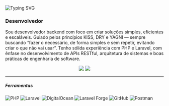<img src="https://readme-typing-svg.herokuapp.com?font=Fira+Code&pause=1000&color=7B3BF7&width=435&lines=Software+Developer+<3" alt="Typing SVG" />

### Desenvolvedor

Sou desenvolvedor backend com foco em criar soluções simples, eficientes e escaláveis. Guiado pelos princípios KISS, DRY e YAGNI — sempre buscando “fazer o necessário, de forma simples e sem repetir, evitando criar o que não vai usar”. Tenho sólida experiência com PHP e Laravel, com ênfase no desenvolvimento de APIs RESTful, arquitetura de sistemas e boas práticas de engenharia de software.
  
<div align="center">
  <a href="https://instagram.com/micaelgpchaves"><img src="https://img.shields.io/badge/Instagram-%23E4405F.svg?logo=Instagram&logoColor=white"></a>
  <a href="https://linkedin.com/in/MicaelChaves"><img src="https://img.shields.io/badge/LinkedIn-%230077B5.svg?logo=linkedin&logoColor=white"></a>
</div>

<hr>

##### Ferramentas
![PHP](https://img.shields.io/badge/PHP-4479A1.svg?style=flat&logo=PHP&logoColor=white)
![Laravel](https://img.shields.io/badge/Laravel-%23FF2D20.svg?style=flat&logo=laravel&logoColor=white)
![DigitalOcean](https://img.shields.io/badge/DigitalOcean-%230167ff.svg?style=flat&logo=digitalOcean&logoColor=white)
![Laravel Forge](https://img.shields.io/badge/LaravelForge-18b69b.svg?style=flat&logo=laravel&logoColor=white)
![GitHub](https://img.shields.io/badge/GitHub-%23121011.svg?style=flat&logo=github&logoColor=white)
![Postman](https://img.shields.io/badge/Postman-FF6C37?style=flat&logo=postman&logoColor=white)

<!--
<hr>

##### Outros
![MySQL](https://img.shields.io/badge/mysql-4479A1.svg?style=flat&logo=mysql&logoColor=white)
![Chart.js](https://img.shields.io/badge/chart.js-F5788D.svg?style=flat&logo=chart.js&logoColor=white)
![Bootstrap](https://img.shields.io/badge/bootstrap-%238511FA.svg?style=flat&logo=bootstrap&logoColor=white)
![SQLite](https://img.shields.io/badge/sqlite-%2307405e.svg?style=flat&logo=sqlite&logoColor=white)
![Canva](https://img.shields.io/badge/Canva-%2300C4CC.svg?style=flat&logo=Canva&logoColor=white)
![Notion](https://img.shields.io/badge/Notion-%23000000.svg?style=flat&logo=notion&logoColor=white)

##### LIVT Stack
![Laravel](https://img.shields.io/badge/laravel-%23FF2D20.svg?style=flat&logo=laravel&logoColor=white)
![Inertia](https://img.shields.io/badge/inertia-9157EA.svg?style=flat&logo=inertia&logoColor=white)
![Vue.js](https://img.shields.io/badge/vue.js-%234FC08D.svg?style=flat&logo=vuedotjs&logoColor=white)
![TailwindCSS](https://img.shields.io/badge/tailwindcss-38BDF8.svg?style=flat&logo=tailwind-css&logoColor=white)

<hr>
<h3 align="center">📊 Status GitHub:</h3>

<div align="center">
  <img width="315" src="https://github-readme-stats.vercel.app/api/top-langs/?username=MicaelChaves&theme=midnight-purple&hide_border=true&include_all_commits=true&count_private=true&layout=compact">
  <img width="478" src="https://github-contributor-stats.vercel.app/api?username=MicaelChaves&limit=5&theme=tokyonight&combine_all_yearly_contributions=true">
</div>
<div align="center">
  <img width="378" src="https://github-readme-stats.vercel.app/api?username=MicaelChaves&theme=midnight-purple&hide_border=true&include_all_commits=true&count_private=true">
  <img width="418" src="https://github-readme-streak-stats.herokuapp.com/?user=MicaelChaves&theme=midnight-purple&hide_border=true">
</div>
-->
